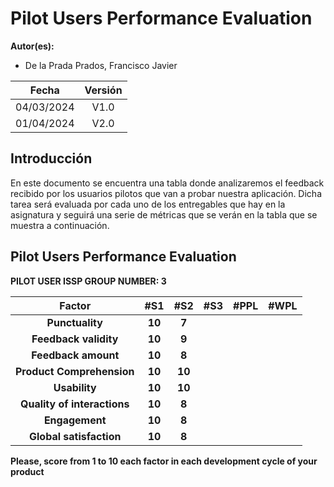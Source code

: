 ﻿# Pilot Users Performance Evaluation

**Autor(es):**
- De la Prada Prados, Francisco Javier

|**Fecha** |**Versión** |
| :-: | :-: |
|04/03/2024|V1.0|
|01/04/2024|V2.0|


## Introducción

En este documento se encuentra una tabla donde analizaremos el feedback recibido por los usuarios pilotos que van a probar nuestra aplicación. Dicha tarea será evaluada por cada uno de los entregables que hay en la asignatura y seguirá una serie de métricas que se verán en la tabla que se muestra a continuación.

## Pilot Users Performance Evaluation

**PILOT USER ISSP GROUP NUMBER: 3**

|**Factor**|**#S1**|**#S2**|**#S3**|**#PPL**|**#WPL**|
| :-: | :-: | :-: | :-: | :-: | :-: |
|**Punctuality**|**10**|**7**||||
|**Feedback validity**|**10**|**9**||||
|**Feedback amount**|**10**|**8**||||
|**Product Comprehension**|**10**|**10**||||
|**Usability**|**10**|**10**||||
|**Quality of interactions**|**10**|**8**||||
|**Engagement**|**10**|**8**||||
|**Global satisfaction**|**10**|**8**||||

**Please, score from 1 to 10 each factor in each development cycle of your product**




